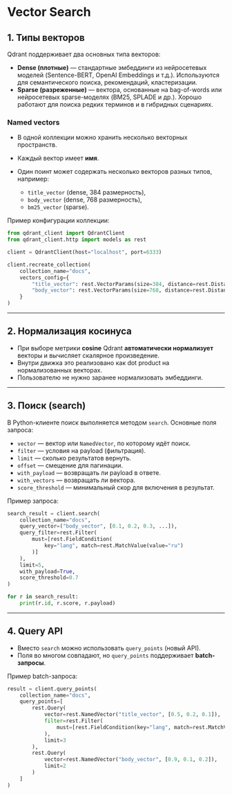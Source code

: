 # Vector Search

## 1. Типы векторов

Qdrant поддерживает два основных типа векторов:

* **Dense (плотные)** — стандартные эмбеддинги из нейросетевых моделей (Sentence-BERT, OpenAI Embeddings и т.д.). Используются для семантического поиска, рекомендаций, кластеризации.
* **Sparse (разреженные)** — вектора, основанные на bag-of-words или нейросетевых sparse-моделях (BM25, SPLADE и др.). Хорошо работают для поиска редких терминов и в гибридных сценариях.

### Named vectors

* В одной коллекции можно хранить несколько векторных пространств.
* Каждый вектор имеет **имя**.
* Один поинт может содержать несколько векторов разных типов, например:

  * `title_vector` (dense, 384 размерность),
  * `body_vector` (dense, 768 размерность),
  * `bm25_vector` (sparse).

Пример конфигурации коллекции:

```python
from qdrant_client import QdrantClient
from qdrant_client.http import models as rest

client = QdrantClient(host="localhost", port=6333)

client.recreate_collection(
    collection_name="docs",
    vectors_config={
        "title_vector": rest.VectorParams(size=384, distance=rest.Distance.COSINE),
        "body_vector": rest.VectorParams(size=768, distance=rest.Distance.COSINE),
    }
)
```

---

## 2. Нормализация косинуса

* При выборе метрики **cosine** Qdrant **автоматически нормализует** векторы и вычисляет скалярное произведение.
* Внутри движка это реализовано как dot product на нормализованных векторах.
* Пользователю не нужно заранее нормализовать эмбеддинги.

---

## 3. Поиск (search)

В Python-клиенте поиск выполняется методом `search`. Основные поля запроса:

* `vector` — вектор или `NamedVector`, по которому идёт поиск.
* `filter` — условия на payload (фильтрация).
* `limit` — сколько результатов вернуть.
* `offset` — смещение для пагинации.
* `with_payload` — возвращать ли payload в ответе.
* `with_vectors` — возвращать ли вектора.
* `score_threshold` — минимальный скор для включения в результат.

Пример запроса:

```python
search_result = client.search(
    collection_name="docs",
    query_vector=("body_vector", [0.1, 0.2, 0.3, ...]),
    query_filter=rest.Filter(
        must=[rest.FieldCondition(
            key="lang", match=rest.MatchValue(value="ru")
        )]
    ),
    limit=5,
    with_payload=True,
    score_threshold=0.7
)

for r in search_result:
    print(r.id, r.score, r.payload)
```

---

## 4. Query API

* Вместо `search` можно использовать `query_points` (новый API).
* Поля во многом совпадают, но `query_points` поддерживает **batch-запросы**.

Пример batch-запроса:

```python
result = client.query_points(
    collection_name="docs",
    query_points=[
        rest.Query(
            vector=rest.NamedVector("title_vector", [0.5, 0.2, 0.1]),
            filter=rest.Filter(
                must=[rest.FieldCondition(key="lang", match=rest.MatchValue(value="en"))]
            ),
            limit=3
        ),
        rest.Query(
            vector=rest.NamedVector("body_vector", [0.9, 0.1, 0.2]),
            limit=2
        )
    ]
)
```
